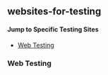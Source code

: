 ## websites-for-testing

#### Jump to Specific Testing Sites
- [Web Testing](#webtest)


<a id="webtest"></a>

### Web Testing
